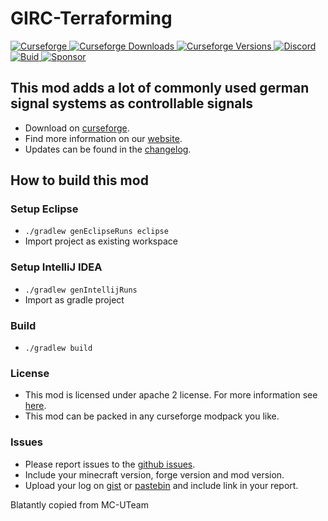 # GIRC-Terraforming

[
![Curseforge](https://cf.way2muchnoise.eu/title/{modname}.svg?badge_style=for_the_badge)
![Curseforge Downloads](https://cf.way2muchnoise.eu/short_{modname}.svg?badge_style=for_the_badge)
![Curseforge Versions](http://cf.way2muchnoise.eu/versions/{modname}.svg?badge_style=for_the_badge)
](https://www.curseforge.com/minecraft/mc-mods/{modname})
[
![Discord](https://img.shields.io/discord/690967067855421470?logo=discord&style=for-the-badge)
](https://discord.gg/UdxeFgG)
[
![Buid](https://img.shields.io/appveyor/build/MrTroble/{modname}/master?logo=appveyor&style=for-the-badge)
](https://ci.appveyor.com/project/MrTroble/{modname})
[
![Sponsor](https://img.shields.io/github/sponsors/MrTroble?logo=github&style=for-the-badge)
](https://github.com/sponsors/MrTroble)

## This mod adds a lot of commonly used german signal systems as controllable signals

- Download on [curseforge]({{testcurse}}).  
- Find more information on our [website](https://girc.eu/).
- Updates can be found in the [changelog](changelog.md).

## How to build this mod

### Setup Eclipse

- ``./gradlew genEclipseRuns eclipse``
- Import project as existing workspace

### Setup IntelliJ IDEA

- ``./gradlew genIntellijRuns``
- Import as gradle project

### Build

- ``./gradlew build``

### License

- This mod is licensed under apache 2 license. For more information see [here](LICENSE).  
- This mod can be packed in any curseforge modpack you like.

### Issues

- Please report issues to the [github issues](../../issues).
- Include your minecraft version, forge version and mod version.
- Upload your log on [gist](https://gist.github.com) or [pastebin](https://pastebin.com) and include link in your report.

Blatantly copied from MC-UTeam
